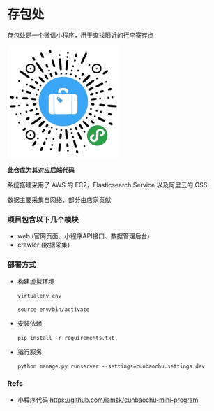 # 存包处

存包处是一个微信小程序，用于查找附近的行李寄存点

![二维码](./static/img/qr.png)

**此仓库为其对应后端代码**

系统搭建采用了 AWS 的 EC2，Elasticsearch Service 以及阿里云的 OSS

数据主要采集自网络，部分由店家贡献

### 项目包含以下几个模块

* web (官网页面、小程序API接口、数据管理后台)
* crawler (数据采集)

### 部署方式

* 构建虚拟环境

    `virtualenv env`

    `source env/bin/activate`

* 安装依赖

    `pip install -r requirements.txt`

* 运行服务

    `python manage.py runserver --settings=cunbaochu.settings.dev`

### Refs

* 小程序代码 https://github.com/iamsk/cunbaochu-mini-program
